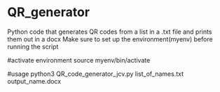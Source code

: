# QR_generator
Python code that generates QR codes from a list in a .txt file and prints them out in a docx
Make sure to set up the environment(myenv) before running the script 

#activate environment
source myenv/bin/activate

#usage
 python3 QR_code_generator_jcv.py list_of_names.txt output_name.docx
 
 
